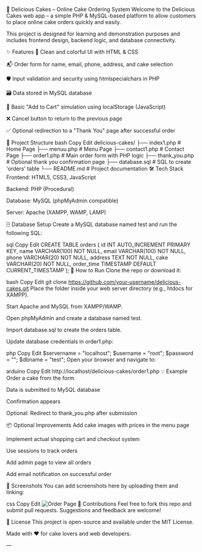 🍰 Delicious Cakes – Online Cake Ordering System
Welcome to the Delicious Cakes web app – a simple PHP & MySQL-based platform to allow customers to place online cake orders quickly and easily.

This project is designed for learning and demonstration purposes and includes frontend design, backend logic, and database connectivity.

✨ Features
🎨 Clean and colorful UI with HTML & CSS

📬 Order form for name, email, phone, address, and cake selection

🛡️ Input validation and security using htmlspecialchars in PHP

🗃️ Data stored in MySQL database

🛒 Basic "Add to Cart" simulation using localStorage (JavaScript)

❌ Cancel button to return to the previous page

✅ Optional redirection to a "Thank You" page after successful order

📂 Project Structure
bash
Copy
Edit
delicious-cakes/
├── index1.php           # Home Page
├── menuu.php            # Menu Page
├── contact1.php         # Contact Page
├── order1.php           # Main order form with PHP logic
├── thank_you.php        # Optional thank you confirmation page
├── database.sql         # SQL to create 'orders' table
└── README.md            # Project documentation
🛠️ Tech Stack
Frontend: HTML5, CSS3, JavaScript

Backend: PHP (Procedural)

Database: MySQL (phpMyAdmin compatible)

Server: Apache (XAMPP, WAMP, LAMP)

🗄️ Database Setup
Create a MySQL database named test and run the following SQL:

sql
Copy
Edit
CREATE TABLE orders (
    id INT AUTO_INCREMENT PRIMARY KEY,
    name VARCHAR(100) NOT NULL,
    email VARCHAR(100) NOT NULL,
    phone VARCHAR(20) NOT NULL,
    address TEXT NOT NULL,
    cake VARCHAR(20) NOT NULL,
    order_time TIMESTAMP DEFAULT CURRENT_TIMESTAMP
);
🚀 How to Run
Clone the repo or download it:

bash
Copy
Edit
git clone https://github.com/your-username/delicious-cakes.git
Place the folder inside your web server directory (e.g., htdocs for XAMPP).

Start Apache and MySQL from XAMPP/WAMP.

Open phpMyAdmin and create a database named test.

Import database.sql to create the orders table.

Update database credentials in order1.php:

php
Copy
Edit
$servername = "localhost";
$username = "root";
$password = "";
$dbname = "test";
Open your browser and navigate to:

arduino
Copy
Edit
http://localhost/delicious-cakes/order1.php
💡 Example
Order a cake from the form

Data is submitted to MySQL database

Confirmation appears

Optional: Redirect to thank_you.php after submission

📦 Optional Improvements
Add cake images with prices in the menu page

Implement actual shopping cart and checkout system

Use sessions to track orders

Add admin page to view all orders

Add email notification on successful order

📸 Screenshots
You can add screenshots here by uploading them and linking:

css
Copy
Edit
![Order Page](images/order-form.png)
🙌 Contributions
Feel free to fork this repo and submit pull requests. Suggestions and feedback are welcome!

📄 License
This project is open-source and available under the MIT License.

Made with ❤️ for cake lovers and web developers.

—
